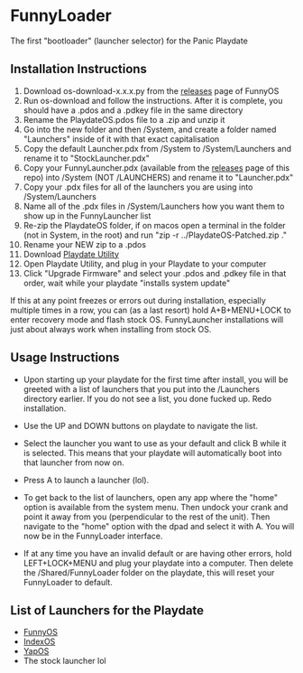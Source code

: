 # FunnyLoader
The first "bootloader" (launcher selector) for the Panic Playdate

## Installation Instructions
1. Download os-download-x.x.x.py from the [releases](https://github.com/RintaDev5792/FunnyOS/releases) page of FunnyOS
1. Run os-download and follow the instructions. After it is complete, you should have a .pdos and a .pdkey file in the same directory
1. Rename the PlaydateOS.pdos file to a .zip and unzip it
1. Go into the new folder and then /System, and create a folder named "Launchers" inside of it with that exact capitalisation
1. Copy the default Launcher.pdx from /System to /System/Launchers and rename it to "StockLauncher.pdx"
1. Copy your FunnyLauncher.pdx (available from the [releases](https://github.com/RintaDev5792/FunnyLoader/releases) page of this repo) into /System (NOT /LAUNCHERS) and rename it to "Launcher.pdx"
1. Copy your .pdx files for all of the launchers you are using into /System/Launchers
1. Name all of the .pdx files in /System/Launchers how you want them to show up in the FunnyLauncher list
1. Re-zip the PlaydateOS folder, if on macos open a terminal in the folder (not in System, in the root) and run "zip -r ../PlaydateOS-Patched.zip ."
1. Rename your NEW zip to a .pdos
1. Download [Playdate Utility](https://download-cdn.panic.com/playdate_utility/)
1. Open Playdate Utility, and plug in your Playdate to your computer
1. Click "Upgrade Firmware" and select your .pdos and .pdkey file in that order, wait while your playdate "installs system update"

If this at any point freezes or errors out during installation, especially multiple times in a row, you can (as a last resort) hold A+B+MENU+LOCK to enter recovery mode and flash stock OS. FunnyLauncher installations will just about always work when installing from stock OS.

## Usage Instructions
- Upon starting up your playdate for the first time after install, you will be greeted with a list of launchers that you put into the /Launchers directory earlier. If you do not see a list, you done fucked up. Redo installation.  
- Use the UP and DOWN buttons on playdate to navigate the list.   
- Select the launcher you want to use as your default and click B while it is selected. This means that your playdate will automatically boot into that launcher from now on.   
- Press A to launch a launcher (lol).   
- To get back to the list of launchers, open any app where the "home" option is available from the system menu. Then undock your crank and point it away from you (perpendicular to the rest of the unit). Then navigate to the "home" option with the dpad and select it with A. You will now be in the FunnyLoader interface.  
  
- If at any time you have an invalid default or are having other errors, hold LEFT+LOCK+MENU and plug your playdate into a computer. Then delete the /Shared/FunnyLoader folder on the playdate, this will reset your FunnyLoader to default.

## List of Launchers for the Playdate
- [FunnyOS](https://github.com/RintaDev5792/FunnyOS/)
- [IndexOS](https://github.com/scratchminer/Index-OS/)
- [YapOS](https://github.com/CrossScarDev/yapOS) 
- The stock launcher lol
